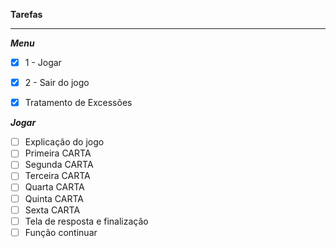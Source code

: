 **Tarefas**

---

_**Menu**_

- [x] 1 - Jogar
- [x] 2 - Sair do jogo
- [x] Tratamento de Excessões



_**Jogar**_ 

- [ ] Explicação do jogo
- [ ] Primeira CARTA
- [ ] Segunda CARTA
- [ ] Terceira CARTA
- [ ] Quarta CARTA
- [ ] Quinta CARTA
- [ ] Sexta CARTA
- [ ] Tela de resposta e finalização
- [ ] Função continuar
